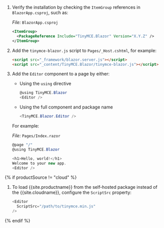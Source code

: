 1. Verify the installation by checking the `ItemGroup` references in `BlazorApp.csproj`, such as:

    _File:_ `BlazorApp.csproj`

    ```xml
    <ItemGroup>
      <PackageReference Include="TinyMCE.Blazor" Version="X.Y.Z" />
    </ItemGroup>
    ```

1. Add the `tinymce-blazor.js` script to `Pages/_Host.cshtml`, for example:

    ```html
    <script src="_framework/blazor.server.js"></script>
    <script src="_content/TinyMCE.Blazor/tinymce-blazor.js"></script>
    ```

1. Add the `Editor` component to a page by either:

    * Using the `using` directive

        ```cs
        @using TinyMCE.Blazor
        <Editor />
        ```

    * Using the full component and package name

        ```cs
        <TinyMCE.Blazor.Editor />
        ```

    For example:

    _File:_ `Pages/Index.razor`

    ```cs
    @page "/"
    @using TinyMCE.Blazor

    <h1>Hello, world!</h1>
    Welcome to your new app.
    <Editor />
    ```
{% if productSource != "cloud" %}
1. To load {{site.productname}} from the self-hosted package instead of the {{site.cloudname}}, configure the `ScriptSrc` property:

    ```cs
    <Editor
      ScriptSrc="/path/to/tinymce.min.js"
    />
    ```
{% endif %}
